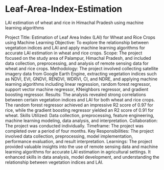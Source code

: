 # Leaf-Area-Index-Estimation
LAI estimation of wheat and rice in Himachal Pradesh using machine learning algorithms 

Project Title: Estimation of Leaf Area Index (LAI) for Wheat and Rice Crops using Machine Learning
Objective: To explore the relationship between vegetation indices and LAI and apply machine learning algorithms for accurate LAI estimation in wheat and rice crops.
Scope: The project focused on the study area of Palampur, Himachal Pradesh, and included data collection, preprocessing, and analysis of remote sensing data for wheat and rice crops.
Methodology: The project involved collecting satellite imagery data from Google Earth Engine, extracting vegetation indices such as NDVI, EVI, GNDVI, RENDVI, WDRVI, CI, and NDRE, and applying machine learning algorithms including linear regression, random forest regressor, support vector machine regressor, KNeighbors regressor, and gradient boosting regressor.
Results: The analysis revealed strong correlations between certain vegetation indices and LAI for both wheat and rice crops. The random forest regressor achieved an impressive R2 score of 0.97 for rice, while the gradient boosting regressor yielded an R2 score of 0.91 for wheat.
Skills Utilized: Data collection, preprocessing, feature engineering, machine learning modeling, data analysis, and interpretation.
Collaboration: The project was conducted individually.
Timeframe: The project was completed over a period of four months.
Key Responsibilities: The project involved data collection, preprocessing, model implementation, performance evaluation, and result interpretation.
Learnings: The project provided valuable insights into the use of remote sensing data and machine learning algorithms for accurate LAI estimation in agricultural settings. It enhanced skills in data analysis, model development, and understanding the relationship between vegetation indices and LAI.
